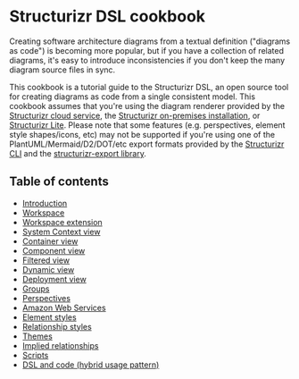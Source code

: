# Structurizr DSL cookbook

Creating software architecture diagrams from a textual definition ("diagrams as code") is becoming more popular,
but if you have a collection of related diagrams, it's easy to introduce inconsistencies if you don't keep the many
diagram source files in sync.

This cookbook is a tutorial guide to the Structurizr DSL, an open source tool for creating diagrams as code from
a single consistent model. This cookbook assumes that you're using the diagram renderer provided by the
[Structurizr cloud service](https://structurizr.com/help/cloud-service),
the [Structurizr on-premises installation](https://structurizr.com/help/on-premises),
or [Structurizr Lite](https://structurizr.com/help/lite).
Please note that some features (e.g. perspectives, element style shapes/icons, etc) may not be supported if you're
using one of the PlantUML/Mermaid/D2/DOT/etc export formats provided by the
[Structurizr CLI](https://github.com/structurizr/cli) and the [structurizr-export library](https://github.com/structurizr/export).

## Table of contents

- [Introduction](introduction)
- [Workspace](workspace)
- [Workspace extension](workspace-extension)
- [System Context view](system-context-view)
- [Container view](container-view)
- [Component view](component-view)
- [Filtered view](filtered-view)
- [Dynamic view](dynamic-view)
- [Deployment view](deployment-view)
- [Groups](groups)
- [Perspectives](perspectives)
- [Amazon Web Services](amazon-web-services)
- [Element styles](element-styles)
- [Relationship styles](relationship-styles)
- [Themes](themes)
- [Implied relationships](implied-relationships)
- [Scripts](scripts)
- [DSL and code (hybrid usage pattern)](dsl-and-code)